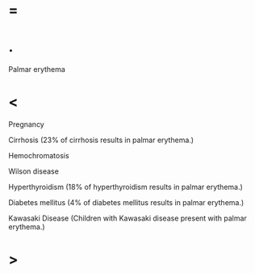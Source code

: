 # =

# .

Palmar erythema

# <

Pregnancy

Cirrhosis (23% of cirrhosis results in palmar erythema.)

Hemochromatosis

Wilson disease

Hyperthyroidism (18% of hyperthyroidism results in palmar erythema.)

Diabetes mellitus (4% of diabetes mellitus results in palmar erythema.)

Kawasaki Disease (Children with Kawasaki disease present with palmar erythema.)

# >
